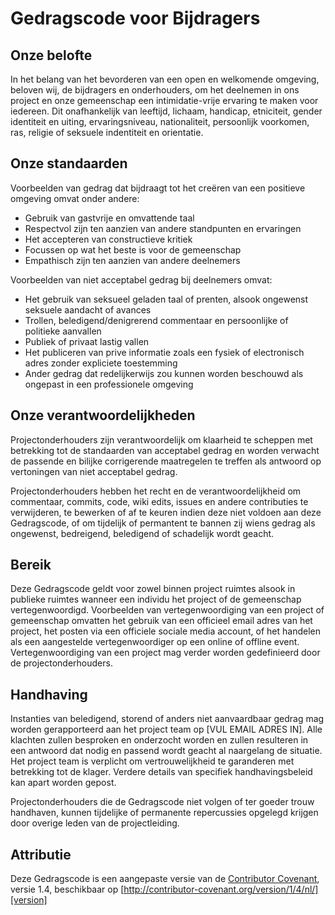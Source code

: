 # Gedragscode voor Bijdragers

## Onze belofte

In het belang van het bevorderen van een open en welkomende omgeving, beloven wij,
de bijdragers en onderhouders, om het deelnemen in ons project en onze gemeenschap
een intimidatie-vrije ervaring te maken voor iedereen. Dit onafhankelijk van leeftijd,
lichaam, handicap, etniciteit, gender identiteit en uiting, ervaringsniveau, nationaliteit,
persoonlijk voorkomen, ras, religie of seksuele indentiteit en orientatie.

## Onze standaarden

Voorbeelden van gedrag dat bijdraagt tot het creëren van een positieve omgeving
omvat onder andere:

* Gebruik van gastvrije en omvattende taal
* Respectvol zijn ten aanzien van andere standpunten en ervaringen
* Het accepteren van constructieve kritiek
* Focussen op wat het beste is voor de gemeenschap
* Empathisch zijn ten aanzien van andere deelnemers

Voorbeelden van niet acceptabel gedrag bij deelnemers omvat:

* Het gebruik van seksueel geladen taal of prenten, alsook ongewenst seksuele aandacht
of avances
* Trollen, beledigend/denigrerend commentaar en persoonlijke of politieke aanvallen
* Publiek of privaat lastig vallen
* Het publiceren van prive informatie zoals een fysiek of electronisch adres zonder
expliciete toestemming
* Ander gedrag dat redelijkerwijs zou kunnen worden beschouwd als ongepast in een
professionele omgeving

## Onze verantwoordelijkheden

Projectonderhouders zijn verantwoordelijk om klaarheid te scheppen met betrekking
tot de standaarden van acceptabel gedrag en worden verwacht de passende en bilijke
corrigerende maatregelen te treffen als antwoord op vertoningen van niet acceptabel
gedrag.

Projectonderhouders hebben het recht en de verantwoordelijkheid om commentaar, commits,
code, wiki edits, issues en andere contributies te verwijderen, te bewerken of af te keuren
indien deze niet voldoen aan deze Gedragscode, of om tijdelijk of permantent te bannen
zij wiens gedrag als ongewenst, bedreigend, beledigend of schadelijk wordt geacht.

## Bereik

Deze Gedragscode geldt voor zowel binnen project ruimtes alsook in publieke ruimtes
wanneer een individu het project of de gemeenschap vertegenwoordigd. Voorbeelden van
vertegenwoordiging van een project of gemeenschap omvatten het gebruik van een officieel
email adres van het project, het posten via een officiele sociale media account, of het
handelen als een aangestelde vertegenwoordiger op een online of offline event. Vertegenwoordiging
van een project mag verder worden gedefinieerd door de projectonderhouders.

## Handhaving

Instanties van beledigend, storend of anders niet aanvaardbaar gedrag mag worden
gerapporteerd aan het project team op [VUL EMAIL ADRES IN]. Alle klachten zullen
besproken en onderzocht worden en zullen resulteren in een antwoord dat nodig en
passend wordt geacht al naargelang de situatie. Het project team is verplicht om
vertrouwelijkheid te garanderen met betrekking tot de klager. Verdere details van
specifiek handhavingsbeleid kan apart worden gepost.

Projectonderhouders die de Gedragscode niet volgen of ter goeder trouw handhaven,
kunnen tijdelijke of permanente repercussies opgelegd krijgen door overige leden van
de projectleiding.

## Attributie

Deze Gedragscode is een  aangepaste versie van  de [Contributor Covenant][homepage],
versie 1.4, beschikbaar op [http://contributor-covenant.org/version/1/4/nl/][version]

[homepage]: http://contributor-covenant.org
[version]: http://contributor-covenant.org/version/1/4/nl/
